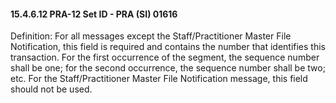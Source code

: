 #### 15.4.6.12 PRA-12 Set ID - PRA (SI) 01616

Definition: For all messages except the Staff/Practitioner Master File Notification, this field is required and contains the number that identifies this transaction. For the first occurrence of the segment, the sequence number shall be one; for the second occurrence, the sequence number shall be two; etc. For the Staff/Practitioner Master File Notification message, this field should not be used.
